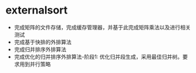 # externalsort
- 完成矩阵的文件存储，完成缓存管理器，并基于此完成矩阵乘法以及进行相关测试
- 完成基于快排的外排算法
- 完成归并排序外排算法
- 完成优化的归并排序外排算法-阶段1: 优化归并段生成，采用最佳归并树。要求用到并行策略
